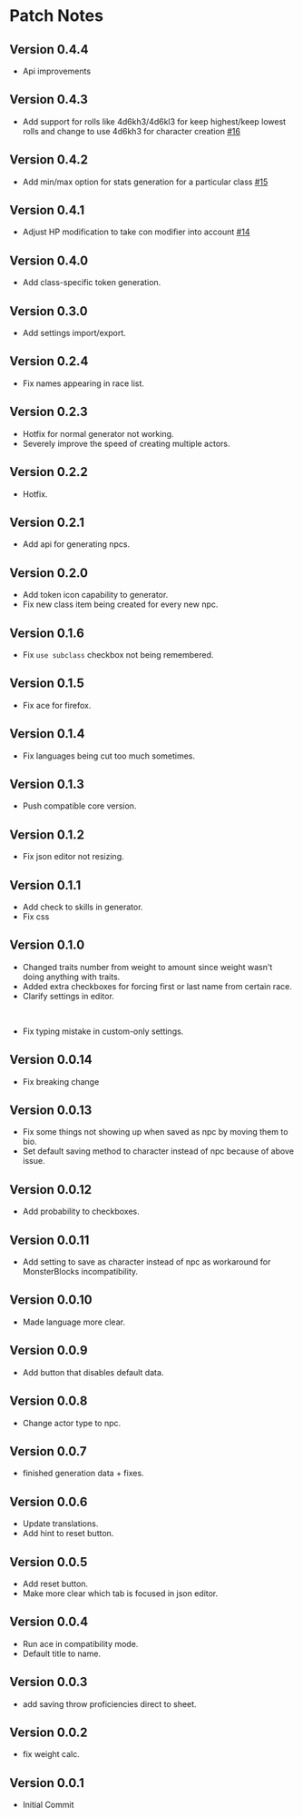 # Patch Notes

## Version 0.4.4

* Api improvements

## Version 0.4.3

* Add support for rolls like 4d6kh3/4d6kl3 for keep highest/keep lowest rolls and change to use 4d6kh3 for character creation [#16](https://github.com/ardittristan/VTTNPCGen/pull/16)

## Version 0.4.2

* Add min/max option for stats generation for a particular class [#15](https://github.com/ardittristan/VTTNPCGen/pull/15)

## Version 0.4.1

* Adjust HP modification to take con modifier into account [#14](https://github.com/ardittristan/VTTNPCGen/pull/14)

## Version 0.4.0

* Add class-specific token generation.

## Version 0.3.0

* Add settings import/export.

## Version 0.2.4

* Fix names appearing in race list.

## Version 0.2.3

* Hotfix for normal generator not working.
* Severely improve the speed of creating multiple actors.

## Version 0.2.2

* Hotfix.

## Version 0.2.1

* Add api for generating npcs.

## Version 0.2.0

* Add token icon capability to generator.
* Fix new class item being created for every new npc.

## Version 0.1.6

* Fix `use subclass` checkbox not being remembered.

## Version 0.1.5

* Fix ace for firefox.

## Version 0.1.4

* Fix languages being cut too much sometimes.

## Version 0.1.3

* Push compatible core version.

## Version 0.1.2

* Fix json editor not resizing.

## Version 0.1.1

* Add check to skills in generator.
* Fix css

## Version 0.1.0

* Changed traits number from weight to amount since weight wasn't doing anything with traits.
* Added extra checkboxes for forcing first or last name from certain race.
* Clarify settings in editor.

&nbsp;

* Fix typing mistake in custom-only settings.

## Version 0.0.14

* Fix breaking change

## Version 0.0.13

* Fix some things not showing up when saved as npc by moving them to bio.
* Set default saving method to character instead of npc because of above issue.

## Version 0.0.12

* Add probability to checkboxes.

## Version 0.0.11

* Add setting to save as character instead of npc as workaround for MonsterBlocks incompatibility.

## Version 0.0.10

* Made language more clear.

## Version 0.0.9

* Add button that disables default data.

## Version 0.0.8

* Change actor type to npc.

## Version 0.0.7

* finished generation data + fixes.

## Version 0.0.6

* Update translations.
* Add hint to reset button.

## Version 0.0.5

* Add reset button.
* Make more clear which tab is focused in json editor.

## Version 0.0.4

* Run ace in compatibility mode.
* Default title to name.

## Version 0.0.3

* add saving throw proficiencies direct to sheet.

## Version 0.0.2

* fix weight calc.

## Version 0.0.1

* Initial Commit
